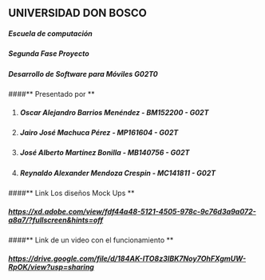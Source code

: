 ## UNIVERSIDAD DON BOSCO
##### Escuela de computación
##### Segunda Fase Proyecto
##### Desarrollo de Software para Móviles G02T0

####** Presentado por **

1. ##### Oscar Alejandro Barrios Menéndez - BM152200 - G02T
2. ##### Jairo José Machuca Pérez - MP161604 - G02T
3. ##### José Alberto Martínez Bonilla - MB140756 - G02T
4. ##### Reynaldo Alexander Mendoza Crespin - MC141811 - G02T

####** Link Los diseños Mock Ups **
##### https://xd.adobe.com/view/fdf44a48-5121-4505-978c-9c76d3a9a072-a8a7/?fullscreen&hints=off

####** Link de un video con el funcionamiento **

##### https://drive.google.com/file/d/184AK-ITO8z3IBK7Noy7OhFXgmUW-RpOK/view?usp=sharing
